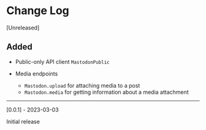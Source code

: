 # Change Log

[Unreleased]

## Added

- Public-only API client `MastodonPublic`

- Media endpoints
    - `Mastodon.upload` for attaching media to a post
    - `Mastodon.media` for getting information about a media attachment

---

[0.0.1] - 2023-03-03

Initial release